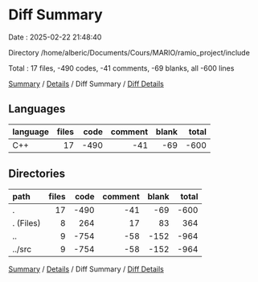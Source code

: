 # Diff Summary

Date : 2025-02-22 21:48:40

Directory /home/alberic/Documents/Cours/MARIO/ramio_project/include

Total : 17 files,  -490 codes, -41 comments, -69 blanks, all -600 lines

[Summary](results.md) / [Details](details.md) / Diff Summary / [Diff Details](diff-details.md)

## Languages
| language | files | code | comment | blank | total |
| :--- | ---: | ---: | ---: | ---: | ---: |
| C++ | 17 | -490 | -41 | -69 | -600 |

## Directories
| path | files | code | comment | blank | total |
| :--- | ---: | ---: | ---: | ---: | ---: |
| . | 17 | -490 | -41 | -69 | -600 |
| . (Files) | 8 | 264 | 17 | 83 | 364 |
| .. | 9 | -754 | -58 | -152 | -964 |
| ../src | 9 | -754 | -58 | -152 | -964 |

[Summary](results.md) / [Details](details.md) / Diff Summary / [Diff Details](diff-details.md)